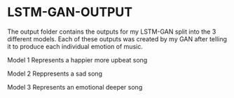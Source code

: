 # LSTM-GAN-OUTPUT

The output folder contains the outputs for my LSTM-GAN split into the 3 different models. Each of these outputs was created by my GAN after telling it to produce each individual emotion of music.

Model 1 Represents a happier more upbeat song

Model 2 Reppresents a sad song

Model 3 Represents an emotional deeper song
